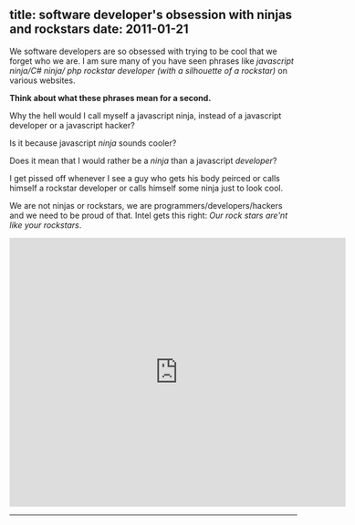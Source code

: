 title: software developer's obsession with ninjas and rockstars
date: 2011-01-21
---

We software developers are so obsessed with trying to be cool that we forget who
we are. I am sure many of you have seen phrases like *javascript ninja/C# ninja/
php rockstar developer (with a silhouette of a rockstar)* on various websites.  

**Think about what these phrases mean for a second.**  

Why the hell would I call myself a javascript ninja, instead of a javascript developer or a javascript hacker?  

Is it because javascript *ninja* sounds cooler?  

Does it mean that I would rather be a *ninja* than a javascript *developer*?  

I get pissed off whenever I see a guy who gets his body peirced or calls himself 
a rockstar developer or calls himself some ninja just to look cool.  

We are not ninjas or rockstars, we are programmers/developers/hackers and we
need to be proud of that. Intel gets this right: *Our rock stars are'nt like your
rockstars*.


<iframe title="YouTube video player" class="youtube-player" type="text/html" width="589" height="472" src="http://www.youtube.com/embed/q-8GVi2Fdi4?rel=0" frameborder="0">
</iframe>

- - -
